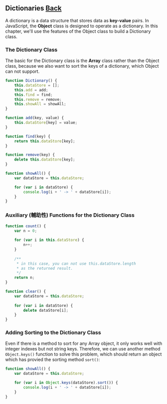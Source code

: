 ## Dictionaries [Back](./../data_structure.md)

A dictionary is a data structure that stores data as **key-value** pairs. In JavaScript, the **Object** class is designed to operate as a dictionary. In this chapter, we'll use the features of the Object class to build a Dictionary class.

### The Dictionary Class

The basic for the Dictionary class is the **Array** class rather than the Object class, because we also want to sort the keys of a dictionary, which Object can not support.

```js
function Dictionary() {
    this.dataStore = [];
    this.add = add;
    this.find = find;
    this.remove = remove;
    this.showAll = showAll;
}

function add(key, value) {
    this.dataStore[key] = value;
}

function find(key) {
    return this.dataStore[key];
}

function remove(key) {
    delete this.dataStore[key];
}

function showAll() {
    var dataStore = this.dataStore;

    for (var i in dataStore) {
        console.log(i + ' -> ' + dataStore[i]);
    }
}
```

### Auxiliary (輔助性) Functions for the Dictionary Class

```js
function count() {
    var n = 0;
    
    for (var i in this.dataStore) {
        n++;
    }
    
    /**
     * in this case, you can not use this.dataStore.length
     * as the returned result.
     */
    return n;
}

function clear() {
    var dataStore = this.dataStore;
    
    for (var i in dataStore) {
        delete dataStore[i];
    }
}
```

### Adding Sorting to the Dictionary Class

Even if there is a method to sort for any Array object, it only works well with integer indexes but not string keys. Therefore, we can use another method `Object.keys()` function to solve this problem, which should return an object which has provied the sorting method `sort()`:

```js
function showAll() {
    var dataStore = this.dataStore;

    for (var i in Object.keys(dataStore).sort()) {
        console.log(i + ' -> ' + dataStore[i]);
    }
}
```
